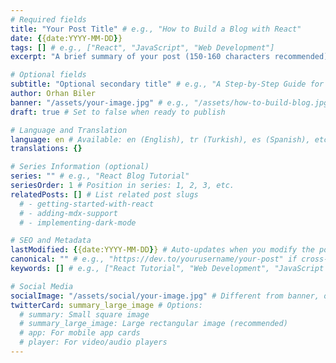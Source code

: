 ```yaml
---
# Required fields
title: "Your Post Title" # e.g., "How to Build a Blog with React"
date: {{date:YYYY-MM-DD}}
tags: [] # e.g., ["React", "JavaScript", "Web Development"]
excerpt: "A brief summary of your post (150-160 characters recommended)" # e.g., "Learn how to build a modern blog using React and Next.js with advanced features like MDX support and dynamic routing."

# Optional fields
subtitle: "Optional secondary title" # e.g., "A Step-by-Step Guide for Developers"
author: Orhan Biler
banner: "/assets/your-image.jpg" # e.g., "/assets/how-to-build-blog.jpg"
draft: true # Set to false when ready to publish

# Language and Translation
language: en # Available: en (English), tr (Turkish), es (Spanish), etc.
translations: {}

# Series Information (optional)
series: "" # e.g., "React Blog Tutorial"
seriesOrder: 1 # Position in series: 1, 2, 3, etc.
relatedPosts: [] # List related post slugs
  # - getting-started-with-react
  # - adding-mdx-support
  # - implementing-dark-mode

# SEO and Metadata
lastModified: {{date:YYYY-MM-DD}} # Auto-updates when you modify the post
canonical: "" # e.g., "https://dev.to/yourusername/your-post" if cross-posted
keywords: [] # e.g., ["React Tutorial", "Web Development", "JavaScript Framework"]

# Social Media
socialImage: "/assets/social/your-image.jpg" # Different from banner, optimized for social sharing (1200x630px recommended)
twitterCard: summary_large_image # Options:
  # summary: Small square image
  # summary_large_image: Large rectangular image (recommended)
  # app: For mobile app cards
  # player: For video/audio players
---
```


